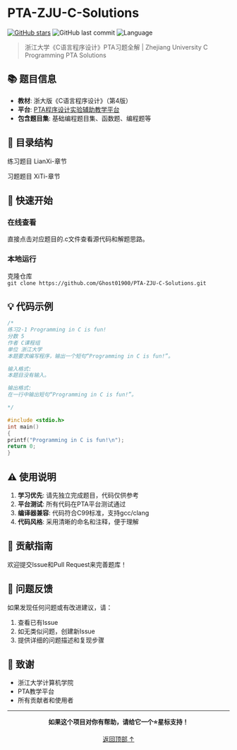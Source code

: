 # PTA-ZJU-C-Solutions

[![GitHub stars](https://img.shields.io/github/stars/Ghost01900/PTA-ZJU-C-Solutions?style=social)](https://github.com/Ghost01900/PTA-C-solutions-ZJU/)
![GitHub last commit](https://img.shields.io/github/last-commit/Ghost01900/PTA-ZJU-C-Solutions)
![Language](https://img.shields.io/badge/language-C-blue)

> 浙江大学《C语言程序设计》PTA习题全解 | Zhejiang University C Programming PTA Solutions

## 📚 题目信息

- **教材**: 浙大版《C语言程序设计》（第4版）
- **平台**: [PTA程序设计实验辅助教学平台](https://pintia.cn/)
- **包含题目集**: 基础编程题目集、函数题、编程题等

## 📁 目录结构
练习题目 LianXi-章节

习题题目 XiTi-章节

## 🚀 快速开始

### 在线查看
直接点击对应题目的.c文件查看源代码和解题思路。

### 本地运行
克隆仓库     
`git clone https://github.com/Ghost01900/PTA-ZJU-C-Solutions.git`

## 💡 代码示例

```C
/*
练习2-1 Programming in C is fun!
分数 5
作者 C课程组
单位 浙江大学
本题要求编写程序，输出一个短句“Programming in C is fun!”。

输入格式:
本题目没有输入。

输出格式:
在一行中输出短句“Programming in C is fun!”。

*/

#include <stdio.h>
int main()
{
printf("Programming in C is fun!\n");
return 0;
}
```

## ⚠️ 使用说明

1. **学习优先**: 请先独立完成题目，代码仅供参考
2. **平台测试**: 所有代码在PTA平台测试通过
3. **编译器兼容**: 代码符合C99标准，支持gcc/clang
4. **代码风格**: 采用清晰的命名和注释，便于理解

## 🤝 贡献指南

欢迎提交Issue和Pull Request来完善题库！

## 🐛 问题反馈

如果发现任何问题或有改进建议，请：
1. 查看已有Issue
2. 如无类似问题，创建新Issue
3. 提供详细的问题描述和复现步骤


## 🙏 致谢

- 浙江大学计算机学院
- PTA教学平台
- 所有贡献者和使用者

---

<div align="center">

**如果这个项目对你有帮助，请给它一个⭐星标支持！**

[返回顶部 ↑](#pta-zju-c-solutions)

